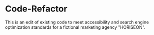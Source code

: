 # Code-Refactor

This is an edit of existing code to meet accessibility and search engine optimization standards for a fictional marketing agency "HORISEON".
